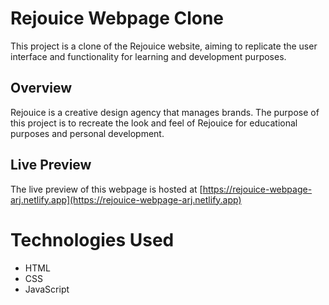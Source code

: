 # Rejouice Webpage Clone

This project is a clone of the Rejouice website, aiming to replicate the user interface and functionality for learning and development purposes.

## Overview

Rejouice is a creative design agency that manages brands. The purpose of this project is to recreate the look and feel of Rejouice for educational purposes and personal development.

## Live Preview
The live preview of this webpage is hosted at [https://rejouice-webpage-arj.netlify.app](https://rejouice-webpage-arj.netlify.app)

# Technologies Used
- HTML
- CSS
- JavaScript

